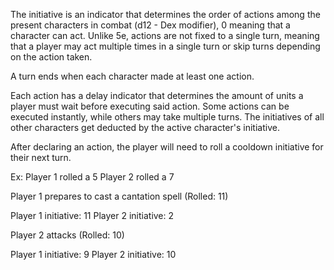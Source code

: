 The initiative is an indicator that determines the order of actions among the present characters in combat (d12 - Dex modifier), 0 meaning that a character can act. 
Unlike 5e, actions are not fixed to a single turn, meaning that a player may act multiple times in a single turn or skip turns depending on the action taken.

A turn ends when each character made at least one action.

Each action has a delay indicator that determines the amount of units a player must wait before executing said action. Some actions can be executed instantly, while others may take multiple turns. 
The initiatives of all other characters get deducted by the active character's initiative.

After declaring an action, the player will need to roll a cooldown initiative for their next turn.


Ex: 
Player 1 rolled a 5
Player 2 rolled a 7

Player 1 prepares to cast a cantation spell (Rolled: 11)

Player 1 initiative: 11
Player 2 initiative: 2

Player 2 attacks (Rolled: 10)

Player 1 initiative: 9
Player 2 initiative: 10
